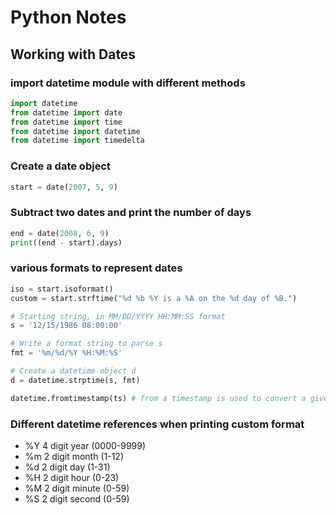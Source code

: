 # Python Notes

## Working with Dates
### import datetime module with different methods
  
``` python
import datetime
from datetime import date
from datetime import time
from datetime import datetime
from datetime import timedelta 
```

### Create a date object
``` python 
start = date(2007, 5, 9)
```


### Subtract two dates and print the number of days
``` python
end = date(2008, 6, 9)
print((end - start).days)
```
### various formats to represent dates
``` python
iso = start.isoformat()
custom = start.strftime("%d %b %Y is a %A on the %d day of %B.")

# Starting string, in MM/DD/YYYY HH:MM:SS format
s = '12/15/1986 08:00:00'

# Write a format string to parse s
fmt = '%m/%d/%Y %H:%M:%S'

# Create a datetime object d
d = datetime.strptime(s, fmt)

datetime.fromtimestamp(ts) # from a timestamp is used to convert a given timestamp into a readable date and time.
```

### Different datetime references when printing custom format
- %Y	4 digit year (0000-9999)
- %m	2 digit month (1-12)
- %d	2 digit day (1-31)
- %H	2 digit hour (0-23)
- %M	2 digit minute (0-59)
- %S	2 digit second (0-59)

